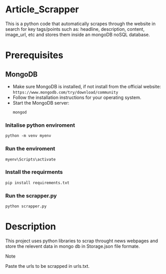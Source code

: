 # Article_Scrapper
This is a python code that automatically scrapes through the website in search for key tags/points such as: headline, description, content, image_url, etc and stores them inside an mongoDB noSQL database.

# Prerequisites
## MongoDB
* Make sure MongoDB is installed, if not install from the official website: ```https://www.mongodb.com/try/download/community```
* Follow the installation instructions for your operating system.
* Start the MongoDB server:
  ```
  mongod
  ```
  

### Initalise python enviroment
```
python -m venv myenv
```
### Run the enviroment
```
myenv\Scripts\activate
```

### Install the requirments
```
pip install requirements.txt
```
### Run the scrapper.py
```
python scrapper.py
```

# Description
This project uses python libraries to scrap throught news webpages and store the relevent data in mongo db in Storage.json file formate. 

> [!NOTE]
> Paste the urls to be scrapped in urls.txt.
